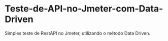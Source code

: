 # Teste-de-API-no-Jmeter-com-Data-Driven
Simples teste de RestAPI no Jmeter, utilizando o método Data Driven.
